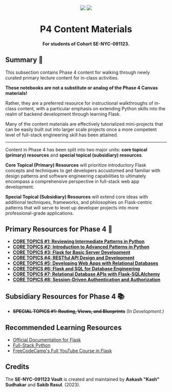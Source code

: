 <p align="center">
    <a href="https://docs.python.org/3/index.html"><img src="https://img.shields.io/badge/python-%2320232a?style=for-the-badge&logo=python&logoColor=ffdd54" /></a>
    <a href="https://jupyter.org/"><img src="https://img.shields.io/badge/flask-%2320232a.svg?style=for-the-badge&logo=flask&logoColor=23FA0F00" /></a>
</p>

<h1 align="center"><b>P4 Content Materials</b></h1>
<h4 align="center">For students of Cohort <b>SE-NYC-091123</b>.</h4>

## Summary 💬

This subsection contains Phase 4 content for walking through newly curated primary lecture content for in-class activities.

**These notebooks are not a substitute or analog of the Phase 4 Canvas materials!**

Rather, they are a preferred resource for instructional walkthroughs of in-class content, with a particular emphasis on extending Python skills into the realm of backend development through learning Flask.

Many of the content materials are effectively tutorialized mini-projects that can be easily built out into larger scale projects once a more competent level of full-stack engineering skill has been attained.

---

Content in Phase 4 has been split into two major units: **core topical (primary) resources** and **special topical (subsidiary) resources**. 

**Core Topical (Primary) Resources** will prioritize introductory Flask concepts and techniques to get developers accustomed and familiar with design patterns and software engineering capabilities to ultimately encompass a comprehensive perspective in full-stack web app development. 

**Special Topical (Subsidiary) Resources** will extend core ideas with additional techniques, frameworks, and philosophies on Flask-centric patterns that will serve to level up developer projects into more professional-grade applications. 

## Primary Resources for Phase 4 📒

- [**CORE TOPICS #1: Reviewing Intermediate Patterns in Python**](content-materials/core-topics/01-Intermediate-Python-Patterns/Reviewing-Intermediate-Patterns-In-Python.ipynb)
- [**CORE TOPICS #2: Introduction to Advanced Patterns in Python**](content-materials/core-topics/02-Advanced-Python-Patterns/Advanced-Patterns-In-Python.ipynb)
- [**CORE TOPICS #3: Flask for Basic Server Development**](content-materials/core-topics/03-Basic-Server-Development/)
- [**CORE TOPICS #4: RESTful API Design and Development**](content-materials/core-topics/04-REST-API-Development/)
- [**CORE TOPICS #5: Developing Web Apps with Relational Databases**](content-materials/core-topics/05-Web-App-Tabular-Databases/)
- [**CORE TOPICS #6: Flask and SQL for Database Engineering**](content-materials/core-topics/06-Flask-SQL-Database-Engineering/)
- [**CORE TOPICS #7: Relational Database APIs with Flask-SQLAlchemy**](content-materials/core-topics/07-Relational-Database-APIs/)
- [**CORE TOPICS #8: Session-Driven Authentication and Authorization**](content-materials/core-topics/08-Authentication-and-Authorization/)

## Subsidiary Resources for Phase 4 📚

- ~~**SPECIAL TOPICS #1: Routing, Views, and Blueprints**~~ _(In Development.)_

## Recommended Learning Resources

- [Official Documentation for Flask](https://flask.palletsprojects.com/en/3.0.x/)
- [Full-Stack Python](https://www.fullstackpython.com/)
- [FreeCodeCamp's Full YouTube Course in Flask](https://www.youtube.com/watch?v=Qr4QMBUPxWo)

## Credits

The **SE-NYC-091123 Vault** is created and maintained by **Aakash "Kash" Sudhakar** and **Sakib Rasul**. (2023). 